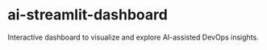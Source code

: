 # ai-streamlit-dashboard
Interactive dashboard to visualize and explore AI-assisted DevOps insights.
